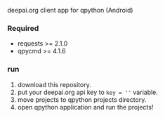 deepai.org client app for qpython (Android)

### Required

- requests >= 2.1.0
- qpycmd   >= 4.1.6

### run

1. download this repository.
2. put your deepai.org api key to `key = ''` variable.
3. move projects to qpython projects directory.
4. open qpython application and run the projects!
